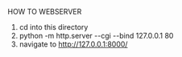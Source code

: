 HOW TO WEBSERVER

1. cd into this directory
2. python -m http.server --cgi --bind 127.0.0.1 80
3. navigate to http://127.0.0.1:8000/

